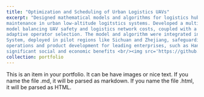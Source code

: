 ```yaml
---
title: "Optimization and Scheduling of Urban Logistics UAVs"
excerpt: "Designed mathematical models and algorithms for logistics hub node selection and multi-aircraft safe interval
maintenance in urban low-altitude logitstics systems. Developed a multi-objective mixed-integer programming
model balancing UAV safety and logistics network costs, coupled with a memetic optimization algorithm using
adaptive operator selection. The model and algorithm were integrated into the General Aviation Supervision
System, deployed in pilot regions like Sichuan and Zhejiang, safeguarding 500,000 flights. They also supported
operations and product development for leading enterprises, such as Hangzhou Xunyi Technology, delivering
significant social and economic benefits <br/><img src='https://github.com/buaaguotong/buaaguotong.github.io/tree/master/images/Logistic_UAV.png'>"
collection: portfolio
---
```


This is an item in your portfolio. It can be have images or nice text. If you name the file .md, it will be parsed as markdown. If you name the file .html, it will be parsed as HTML. 
